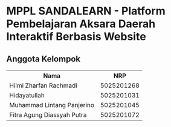 # MPPL SANDALEARN - Platform Pembelajaran Aksara Daerah Interaktif Berbasis Website

## Anggota Kelompok

<table>
    <tr>
	    <th>Nama</th>
      <th>NRP</th>
    </tr>
    <tr>
        <td>Hilmi Zharfan Rachmadi</td>
        <td>5025201268</td>
    </tr>
    <tr>
        <td>Hidayatullah</td>
        <td>5025201031</td>
    </tr>
    <tr>
        <td>Muhammad Lintang Panjerino</td>
        <td>5025201045</td>
    </tr>
    <tr>
        <td>Fitra Agung Diassyah Putra</td>
        <td>5025201072</td>
    </tr>
<table>
